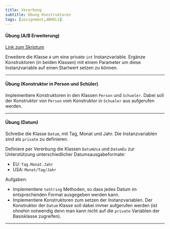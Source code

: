 ```yaml
---
title: Vererbung
subtitle: Übung Konstruktoren
tags: [assignment,4BHELS]
---
```


#### Übung (A/B Erweiterung)

[Link zum Skriptum](https://matejkaf.github.io/Doc/Java_4/03_konstruktor.html)

Erweitere die Klasse `A` um eine private `int` Instanzvariable. Ergänze Konstruktoren (in beiden Klassen) mit einem Parameter um diese Instanzvariable auf einen Startwert setzen zu können.

---

#### Übung (Konstruktor in Person und Schüler)

Implementiere Konstruktoren in den Klassen `Person` und `Schueler`. Dabei soll der Konstruktor von `Person` vom Konstruktor in `Schueler` aus aufgerufen werden.

---

#### Übung (Datum)

Schreibe die Klasse `Datum`, mit Tag, Monat und Jahr. Die Instanzvariablen sind als `private` zu definieren.

Definiere per Vererbung die Klassen `DatumUsa` und `DatumEu` zur Unterstützung unterschiedlicher Datumsausgabeformate:

- EU: `Tag.Monat.Jahr`
- USA: `Monat/Tag/Jahr`


Aufgaben:

- Implementiere `toString` Methoden, so dass jedes Datum im entsprechenden Format ausgegeben werden kann.
- Implementiere Konstruktoren zum setzen der Instanzvariablen. Der Konstruktor der `Datum` Klasse soll dabei immer aufgerufen werden (ist ohnehin notwendig denn man kann nicht auf die `private` Variablen der Basisklasse zugreifen).

---


